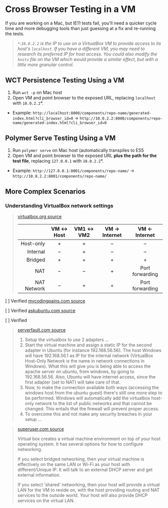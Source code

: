 # Cross Browser Testing in a VM

If you are working on a Mac, but IE11 tests fail, you'll need a quicker cycle time and more debugging tools than just guessing at a fix and re-running the tests.

> _`*`:`10.0.2.2` is the IP to use on a VirtualBox VM to provide access to its host's `localhost`. If you have a different VM, you may need to research its preferred IP for host access. You could also modify the `hosts` file on the VM which would provide a similar effect, but with a little more granular control._

## WCT Persistence Testing Using a VM

1. Run `wct -p` on Mac host
1. Open VM and point browser to the exposed URL, replacing `localhost` with `10.0.2.2`*.
  - Example: `http://localhost:8000/components/repo-name/generated-index.html?cli_browser_id=0` -> `http://10.0.2.2:8000/components/repo-name/generated-index.html?cli_browser_id=0`

## Polymer Serve Testing Using a VM

1. Run `polymer serve` on Mac host (automatically transpiles to ES5
1. Open VM and point browser to the exposed URL **plus the path for the test file**, replacing `127.0.0.1` with `10.0.2.2`*.
  - Example: `http://127.0.0.1:8001/components/repo-name/` -> `http://10.0.2.2:8001/components/repo-name/`

## More Complex Scenarios

### Understanding VirtualBox network settings

> [virtualbox.org source](https://www.virtualbox.org/manual/ch06.html)
> 
> |             | VM ↔ Host | VM1 ↔ VM2 | VM → Internet |  VM ← Internet  |
> | ----------: | :-------: | :-------: | :-----------: | :-------------: |
> |   Host-only |     +     |     +     |       –       |        –        |
> |    Internal |     –     |     +     |       –       |        –        |
> |     Bridged |     +     |     +     |       +       |        +        |
> |         NAT |     –     |     –     |       +       | Port forwarding |
> | NAT Network |     –     |     +     |       +       | Port forwarding |

[ ] Verified [mycodingpains.com source](http://www.mycodingpains.com/how-to-make-virtualbox-guest-use-its-hosts-internet-connection-and-still-have-ssh-access-to-the-guest/)

[ ] Verified [askubuntu.com source](https://askubuntu.com/questions/363003/no-internet-connection-on-virtualbox-windows-7-as-guest-ubuntu-13-04-as-host)

[ ] Verified
> [serverfault.com source](https://serverfault.com/questions/225155/virtualbox-how-to-set-up-networking-so-both-host-and-guest-can-access-internet)
> 
> 1. Setup the virtualbox to use 2 adapters ...
> 1. Start the virtual machine and assign a static IP for the second adapter in Ubuntu (for instance 192.168.56.56). The host Windows will have 192.168.56.1 as IP for the internal network (VirtualBox Host-Only Network is the name in network connections in Windows). What this will give you is being able to access the apache server on ubuntu, from windows, by going to 192.168.56.56. Also, Ubuntu will have internet access, since the first adapter (set to NAT) will take care of that.
> 1. Now, to make the connection available both ways (accessing the windows host from the ubuntu guest) there's still one more step to be performed. Windows will automatically add the virtualbox host-only network to the list of public networks and that cannot be changed. This entails that the firewall will prevent proper access.
> 1. To overcome this and not make any security breaches in your setup ...

> [superuser.com source](https://superuser.com/questions/1217610/internet-access-in-virtual-machines-in-virtual-box)
> 
> Virtual box creates a virtual machine environment on top of your host operating system. It has several options for how to configure networking.
> 
> If you select bridged networking, then your virtual machine is effectively on the same LAN or Wi-Fi as your host with different/Unique IP. It will talk to an external DHCP server and get external information.
>
> If you select ‘shared’ networking, then your host will provide a virtual LAN for the VM to reside on, with the host providing routing and NAT services to the outside world. Your host will also provide DHCP services on the virtual LAN.
